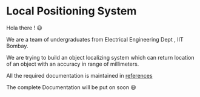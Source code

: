 # Local Positioning System 

Hola there ! :smiley:

We are a team of undergraduates from Electrical Engineering Dept , IIT Bombay. 

We are trying to build an object localizing system which can return location of an object with an accuracy in range of millimeters. 

All the required documentation is maintained in [references](https://github.com/pranav1001/Position-Me-Baby/tree/master/references)

The complete Documentation will be put on soon :smiley: